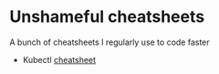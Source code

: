 # Unshameful cheatsheets

A bunch of cheatsheets I regularly use to code faster

- Kubectl [cheatsheet](kubectl_newbie.md)
